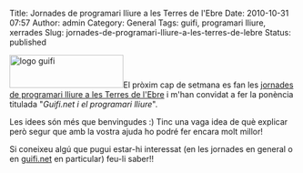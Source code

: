 Title: Jornades de programari lliure a les Terres de l'Ebre
Date: 2010-10-31 07:57
Author: admin
Category: General
Tags: guifi, programari lliure, xerrades
Slug: jornades-de-programari-lliure-a-les-terres-de-lebre
Status: published

[<img src="http://gil.badall.net/wp-content/uploads/2007/10/logo-guifi.png" title="logo guifi" class="alignright size-full wp-image-220" width="200" height="58" />](http://gil.badall.net/wp-content/uploads/2007/10/logo-guifi.png)El pròxim cap de setmana es fan les [jornades de programari lliure a les Terres de l'Ebre](http://territori.blogs.uoc.edu/?p=966&lang=ca "Descripció i detall del programa de les jornades") i m'han convidat a fer la ponència titulada "*Guifi.net i el programari lliure*".

Les idees són més que benvingudes :) Tinc una vaga idea de què explicar però segur que amb la vostra ajuda ho podré fer encara molt millor!

Si coneixeu algú que pugui estar-hi interessat (en les jornades en general o en [guifi.net](http://guifi.net "Pàgina web del projecte guifi.net") en particular) feu-li saber!!

